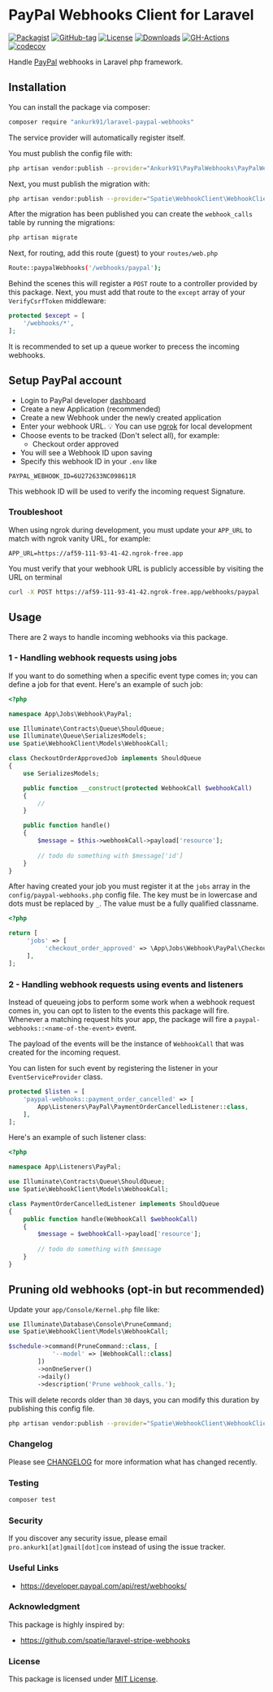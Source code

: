 # PayPal Webhooks Client for Laravel

[![Packagist](https://badgen.net/packagist/v/ankurk91/laravel-paypal-webhooks)](https://packagist.org/packages/ankurk91/laravel-paypal-webhooks)
[![GitHub-tag](https://badgen.net/github/tag/ankurk91/laravel-paypal-webhooks)](https://github.com/ankurk91/laravel-paypal-webhooks/tags)
[![License](https://badgen.net/packagist/license/ankurk91/laravel-paypal-webhooks)](LICENSE.txt)
[![Downloads](https://badgen.net/packagist/dt/ankurk91/laravel-paypal-webhooks)](https://packagist.org/packages/ankurk91/laravel-paypal-webhooks/stats)
[![GH-Actions](https://github.com/ankurk91/laravel-paypal-webhooks/workflows/tests/badge.svg)](https://github.com/ankurk91/laravel-paypal-webhooks/actions)
[![codecov](https://codecov.io/gh/ankurk91/laravel-paypal-webhooks/branch/main/graph/badge.svg)](https://codecov.io/gh/ankurk91/laravel-paypal-webhooks)

Handle [PayPal](https://developer.paypal.com/api/rest/webhooks/) webhooks in Laravel php framework.

## Installation

You can install the package via composer:

```bash
composer require "ankurk91/laravel-paypal-webhooks"
```

The service provider will automatically register itself.

You must publish the config file with:

```bash
php artisan vendor:publish --provider="Ankurk91\PayPalWebhooks\PayPalWebhooksServiceProvider"
```

Next, you must publish the migration with:

```bash
php artisan vendor:publish --provider="Spatie\WebhookClient\WebhookClientServiceProvider" --tag="webhook-client-migrations"
```

After the migration has been published you can create the `webhook_calls` table by running the migrations:

```bash
php artisan migrate
```

Next, for routing, add this route (guest) to your `routes/web.php`

```bash
Route::paypalWebhooks('/webhooks/paypal');
```

Behind the scenes this will register a `POST` route to a controller provided by this package. Next, you must add that
route to the `except` array of your `VerifyCsrfToken` middleware:

```php
protected $except = [
    '/webhooks/*',
];
```

It is recommended to set up a queue worker to precess the incoming webhooks.

## Setup PayPal account

* Login to PayPal developer [dashboard](https://developer.paypal.com/dashboard)
* Create a new Application (recommended)
* Create a new Webhook under the newly created application
* Enter your webhook URL. :bulb: You can use [ngrok](https://ngrok.com/) for local development
* Choose events to be tracked (Don't select all), for example:
    * Checkout order approved
* You will see a Webhook ID upon saving
* Specify this webhook ID in your `.env` like

```dotenv
PAYPAL_WEBHOOK_ID=6U272633NC098611R
```

This webhook ID will be used to verify the incoming request Signature.

### Troubleshoot

When using ngrok during development, you must update your `APP_URL` to match with ngrok vanity URL, for example:

```dotenv
APP_URL=https://af59-111-93-41-42.ngrok-free.app
```

You must verify that your webhook URL is publicly accessible by visiting the URL on terminal

```bash
curl -X POST https://af59-111-93-41-42.ngrok-free.app/webhooks/paypal
```

## Usage

There are 2 ways to handle incoming webhooks via this package.

### 1 - Handling webhook requests using jobs

If you want to do something when a specific event type comes in; you can define a job for that event.
Here's an example of such job:

```php
<?php

namespace App\Jobs\Webhook\PayPal;

use Illuminate\Contracts\Queue\ShouldQueue;
use Illuminate\Queue\SerializesModels;
use Spatie\WebhookClient\Models\WebhookCall;

class CheckoutOrderApprovedJob implements ShouldQueue
{
    use SerializesModels;

    public function __construct(protected WebhookCall $webhookCall)
    {
        //
    }

    public function handle()
    {
        $message = $this->webhookCall->payload['resource'];
            
        // todo do something with $message['id']        
    }
}
```

After having created your job you must register it at the `jobs` array in the `config/paypal-webhooks.php` config file.
The key must be in lowercase and dots must be replaced by `_`.
The value must be a fully qualified classname.

```php
<?php

return [
     'jobs' => [
          'checkout_order_approved' => \App\Jobs\Webhook\PayPal\CheckoutOrderApprovedJob::class,
     ],
];
```

### 2 - Handling webhook requests using events and listeners

Instead of queueing jobs to perform some work when a webhook request comes in, you can opt to listen to the events this
package will fire. Whenever a matching request hits your app, the package will fire
a `paypal-webhooks::<name-of-the-event>` event.

The payload of the events will be the instance of `WebhookCall` that was created for the incoming request.

You can listen for such event by registering the listener in your `EventServiceProvider` class.

```php
protected $listen = [
    'paypal-webhooks::payment_order_cancelled' => [
        App\Listeners\PayPal\PaymentOrderCancelledListener::class,
    ],
];
```

Here's an example of such listener class:

```php
<?php

namespace App\Listeners\PayPal;

use Illuminate\Contracts\Queue\ShouldQueue;
use Spatie\WebhookClient\Models\WebhookCall;

class PaymentOrderCancelledListener implements ShouldQueue
{
    public function handle(WebhookCall $webhookCall)
    {
        $message = $webhookCall->payload['resource'];
               
        // todo do something with $message        
    }
}
```

## Pruning old webhooks (opt-in but recommended)

Update your `app/Console/Kernel.php` file like:

```php
use Illuminate\Database\Console\PruneCommand;
use Spatie\WebhookClient\Models\WebhookCall;

$schedule->command(PruneCommand::class, [
            '--model' => [WebhookCall::class]
        ])
        ->onOneServer()
        ->daily()
        ->description('Prune webhook_calls.');
```

This will delete records older than `30` days, you can modify this duration by publishing this config file.

```bash
php artisan vendor:publish --provider="Spatie\WebhookClient\WebhookClientServiceProvider" --tag="webhook-client-config"
```

### Changelog

Please see [CHANGELOG](CHANGELOG.md) for more information what has changed recently.

### Testing

```bash
composer test
```

### Security

If you discover any security issue, please email `pro.ankurk1[at]gmail[dot]com` instead of using the issue tracker.

### Useful Links

* https://developer.paypal.com/api/rest/webhooks/

### Acknowledgment

This package is highly inspired by:

* https://github.com/spatie/laravel-stripe-webhooks

### License

This package is licensed under [MIT License](https://opensource.org/licenses/MIT).
